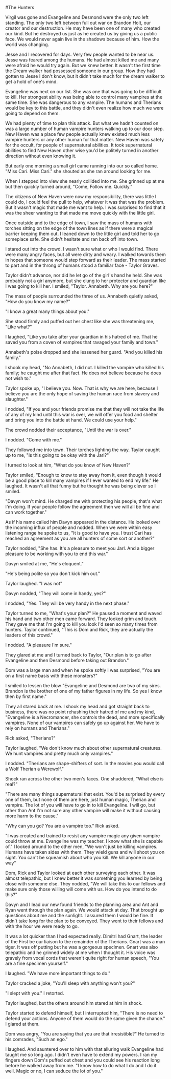 #The Hunters

Virgil was gone and Evangeline and Desmond were the only two left standing.  The only two left between full out war on Brandon Holt, our creator and our destruction.  He may have been one of many who created our kind.  But he destroyed us just as he created us by giving us a public face.  We would never again live in the shadows because of him.  How the world was changing.

Jesse and I recovered for days.  Very few people wanted to be near us.  Jesse was feared among the humans.  He had almost killed me and many were afraid he would try again.  But we knew better.  It wasn't the first time the Dream walker had possessed someone in our group.  How they had gotten to Jesse I don't know, but it didn't take much for the dream walker to get a hold of one's mind.

Evangeline was next on our list.  She was one that was going to be difficult to kill.  Her strongest ability was being able to control many vampires at the same time.  She was dangerous to any vampire.  The humans and Therians would be key to this battle, and they didn't even realize how much we were going to depend on them.

We had plenty of time to plan this attack.  But what we hadn't counted on was a large number of human vampire hunters walking up to our door step.  New Haven was a place few people actually knew existed much less vampire hunters or any other human for that matter.  New Haven was safety for the occult, for people of supernatural abilities.  It took supernatural abilities to find New Haven other wise you'd be politely turned in another direction without even knowing it.

But early one morning a small girl came running into our so called home.  "Miss Cari.  Miss Cari." she shouted as she ran around looking for me.

When I stepped into view she nearly collided into me.  She grinned up at me but then quickly turned around, "Come, Follow me.  Quickly."

The citizens of New Haven were now my responsibility, there was little I could do, I could feel the pull to help, whatever it was that was the problem.  But it wasn't magic that made me want to help.  I was surprised to find that it was the sheer wanting to that made me move quickly with the little girl.

Once outside and to the edge of town, I saw the mass of humans with torches sitting on the edge of the town lines as if there were a magical barrier keeping them out.  I leaned down to the little girl and told her to go someplace safe.  She didn't hesitate and ran back off into town.

I stared out into the crowd.  I wasn't sure what or who I would find.  There were many angry faces, but all were dirty and weary.  I walked towards them in hopes that someone would step forward as their leader.  The mass started to part and in the throng of humans stood a familiar face - Taylor Graves.  

Taylor didn't advance, nor did he let go of the girl's hand he held.  She was probably not a girl anymore, but she clung to her protector and guardian like I was going to kill her.  I smiled, "Taylor.  Annabeth.  Why are you here?"

The mass of people surrounded the three of us.  Annabeth quietly asked, "How do you know my name?"

"I know a great many things about you."

She stood firmly and puffed out her chest like she was threatening me, "Like what?"

I laughed, "Like you take after your guardian in his hatred of me.  That he saved you from a coven of vampires that ravaged your family and town."

Annabeth's poise dropped and she lessened her guard.  "And you killed his family."

I shook my head, "No Annabeth, I did not.  I killed the vampire who killed his family; he caught me after that fact.  He does not believe because he does not wish to."

Taylor spoke up, "I believe you.  Now.  That is why we are here, because I believe you are the only hope of saving the human race from slavery and slaughter."

I nodded, "If you and your friends promise me that they will not take the life of any of my kind until this war is over, we will offer you food and shelter and bring you into the battle at hand.  We could use your help."

The crowd nodded their acceptance, "Until the war is over."

I nodded.  "Come with me."

They followed me into town.  Their torches lighting the way.  Taylor caught up to me, "Is this going to be okay with the Jarl?"

I turned to look at him, "What do you know of New Haven?"

Taylor smiled, "Enough to know to stay away from it, even though it would be a good place to kill many vampires if I ever wanted to end my life."  He laughed.  It wasn't all that funny but he thought he was being clever so I smiled.

"Davyn won't mind.  He charged me with protecting his people, that's what I'm doing.  If your people follow the agreement then we will all be fine and can work together."

As if his name called him Davyn appeared in the distance.  He looked over the incoming influx of people and nodded.  When we were within easy listening range he spoke to us, "It is good to have you.  I trust Cari has reached an agreement as you are all hunters of some sort or another?"

Taylor nodded, "She has.  It's a pleasure to meet you Jarl.  And a bigger pleasure to be working with you to end this war."

Davyn smiled at me, "He's eloquent."

"He's being polite so you don't kick him out."

Taylor laughed.  "I was not"

Davyn nodded, "They will come in handy, yes?"

I nodded, "Yes.  They will be very handy in the next phase."

Taylor turned to me, "What's your plan?"  He paused a moment and waved his hand and two other men came forward.  They looked grim and touch.  They gave me that I'm going to kill you look I'd seen so many times from hunters.  Taylor continued, "This is Dom and Rick, they are actually the leaders of this crowd."

I nodded.  "A pleasure I'm sure."

They glared at me and I turned back to Taylor, "Our plan is to go after Evangeline and then Desmond before taking out Brandon."

Dom was a large man and when he spoke softly I was surprised, "You are on a first name basis with these monsters?"

I smiled to lessen the blow "Evangeline and Desmond are two of my sires.  Brandon is the brother of one of my father figures in my life.  So yes I know then by first name."

They all stared back at me. I shook my head and got straight back to business, there was no point rehashing their hatred of me and my kind, "Evangeline is a Necromancer, she controls the dead, and more specifically vampires.  None of our vampires can safely go up against her.  We have to rely on humans and Therians."

Rick asked, "Therians?"

Taylor laughed, "We don't know much about other supernatural creatures.  We hunt vampires and pretty much only vampires."

I nodded.  "Therians are shape-shifters of sort.  In the movies you would call a Wolf Therian a Werewolf."

Shock ran across the other two men's faces.  One shuddered, "What else is real?"

"There are many things supernatural that exist.  You'd be surprised by every one of them, but none of them are here, just human magic, Therian and vampire.  The lot of you will have to go in to kill Evangeline.  I will go, but other than Ant I'm not sure any other vampire will make it without causing more harm to the cause."

"Why can you go?  You are a vampire too."  Rick asked.

"I was created and trained to resist any vampire magic any given vampire could throw at me.  Evangeline was my teacher. I know what she is capable of."  I looked around to the other men, "We won't just be killing vampires.  Humans have taken sides with them.  They wield guns and will shoot you on sight.  You can't be squeamish about who you kill.  We kill anyone in our way"

Dom, Rick and Taylor looked at each other surveying each other.  It was almost telepathic, but I knew better it was something you learned by being close with someone else.  They nodded, "We will take this to our fellows and make sure only those willing will come with us.  How do you intend to do this?"

Davyn and I lead our new found friends to the planning area and Ant and Ryan went through the plan again.  We would attack at day.  That brought up questions about me and the sunlight. I assured them I would be fine.  It didn't take long for the plan to be conveyed.  They went to their fellows and with the hour we were ready to go.

It was a lot quicker than I had expected really.  Dimitri had Gnart, the leader of the First be our liaison to the remainder of the Therians.  Gnart was a man tiger.  It was off putting but he was a gorgeous specimen.  Gnart was also telepathic and he grinned widely at me when I thought it.  His voice was gravely from vocal cords that weren't quite right for human speech, "You are a fine specimen yourself."

I laughed.  "We have more important things to do."

Taylor cracked a joke, "You'll sleep with anything won't you?"

"I slept with you."  I retorted.

Taylor laughed, but the others around him stared at him in shock.

Taylor started to defend himself, but I interrupted him, "There is no need to defend your actions.  Anyone of them would do the same given the chance."  I glared at them.

Dom was angry, "You are saying that you are that irresistible?"  He turned to his comrades, "Such an ego."

I laughed.  And sauntered over to him with that alluring walk Evangeline had taught me so long ago.  I didn't even have to extend my powers.  I ran my fingers down Dom's puffed out chest and you could see his reaction long before he walked away from me.  "I know how to do what I do and I do it well.  Magic or no, I can seduce the lot of you."